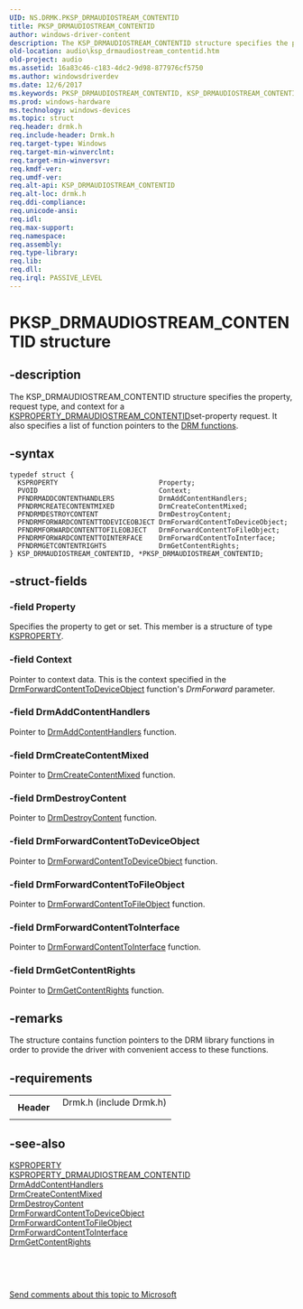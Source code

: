 ```yaml
---
UID: NS.DRMK.PKSP_DRMAUDIOSTREAM_CONTENTID
title: PKSP_DRMAUDIOSTREAM_CONTENTID
author: windows-driver-content
description: The KSP_DRMAUDIOSTREAM_CONTENTID structure specifies the property, request type, and context for a KSPROPERTY_DRMAUDIOSTREAM_CONTENTIDset-property request. It also specifies a list of function pointers to the DRM functions.
old-location: audio\ksp_drmaudiostream_contentid.htm
old-project: audio
ms.assetid: 16a83c46-c183-4dc2-9d98-877976cf5750
ms.author: windowsdriverdev
ms.date: 12/6/2017
ms.keywords: PKSP_DRMAUDIOSTREAM_CONTENTID, KSP_DRMAUDIOSTREAM_CONTENTID, *PKSP_DRMAUDIOSTREAM_CONTENTID
ms.prod: windows-hardware
ms.technology: windows-devices
ms.topic: struct
req.header: drmk.h
req.include-header: Drmk.h
req.target-type: Windows
req.target-min-winverclnt: 
req.target-min-winversvr: 
req.kmdf-ver: 
req.umdf-ver: 
req.alt-api: KSP_DRMAUDIOSTREAM_CONTENTID
req.alt-loc: drmk.h
req.ddi-compliance: 
req.unicode-ansi: 
req.idl: 
req.max-support: 
req.namespace: 
req.assembly: 
req.type-library: 
req.lib: 
req.dll: 
req.irql: PASSIVE_LEVEL
---
```


# PKSP_DRMAUDIOSTREAM_CONTENTID structure



## -description
The KSP_DRMAUDIOSTREAM_CONTENTID structure specifies the property, request type, and context for a <a href="https://msdn.microsoft.com/library/windows/hardware/ff537351">KSPROPERTY_DRMAUDIOSTREAM_CONTENTID</a>set-property request. It also specifies a list of function pointers to the <a href="audio.drm_functions">DRM functions</a>.



## -syntax

````
typedef struct {
  KSPROPERTY                         Property;
  PVOID                              Context;
  PFNDRMADDCONTENTHANDLERS           DrmAddContentHandlers;
  PFNDRMCREATECONTENTMIXED           DrmCreateContentMixed;
  PFNDRMDESTROYCONTENT               DrmDestroyContent;
  PFNDRMFORWARDCONTENTTODEVICEOBJECT DrmForwardContentToDeviceObject;
  PFNDRMFORWARDCONTENTTOFILEOBJECT   DrmForwardContentToFileObject;
  PFNDRMFORWARDCONTENTTOINTERFACE    DrmForwardContentToInterface;
  PFNDRMGETCONTENTRIGHTS             DrmGetContentRights;
} KSP_DRMAUDIOSTREAM_CONTENTID, *PKSP_DRMAUDIOSTREAM_CONTENTID;
````


## -struct-fields

### -field Property

Specifies the property to get or set. This member is a structure of type <a href="stream.ksproperty">KSPROPERTY</a>.


### -field Context

Pointer to context data. This is the context specified in the <a href="audio.drmforwardcontenttodeviceobject">DrmForwardContentToDeviceObject</a> function's <i>DrmForward</i> parameter.


### -field DrmAddContentHandlers

Pointer to <a href="audio.drmaddcontenthandlers">DrmAddContentHandlers</a> function.


### -field DrmCreateContentMixed

Pointer to <a href="audio.drmcreatecontentmixed">DrmCreateContentMixed</a> function.


### -field DrmDestroyContent

Pointer to <a href="audio.drmdestroycontent">DrmDestroyContent</a> function.


### -field DrmForwardContentToDeviceObject

Pointer to <a href="audio.drmforwardcontenttodeviceobject">DrmForwardContentToDeviceObject</a> function.


### -field DrmForwardContentToFileObject

Pointer to <a href="audio.drmforwardcontenttofileobject">DrmForwardContentToFileObject</a> function.


### -field DrmForwardContentToInterface

Pointer to <a href="audio.drmforwardcontenttointerface">DrmForwardContentToInterface</a> function.


### -field DrmGetContentRights

Pointer to <a href="audio.drmgetcontentrights">DrmGetContentRights</a> function.


## -remarks
The structure contains function pointers to the DRM library functions in order to provide the driver with convenient access to these functions.


## -requirements
<table>
<tr>
<th width="30%">
Header

</th>
<td width="70%">
<dl>
<dt>Drmk.h (include Drmk.h)</dt>
</dl>
</td>
</tr>
</table>

## -see-also
<dl>
<dt>
<a href="stream.ksproperty">KSPROPERTY</a>
</dt>
<dt>
<a href="https://msdn.microsoft.com/library/windows/hardware/ff537351">KSPROPERTY_DRMAUDIOSTREAM_CONTENTID</a>
</dt>
<dt>
<a href="audio.drmaddcontenthandlers">DrmAddContentHandlers</a>
</dt>
<dt>
<a href="audio.drmcreatecontentmixed">DrmCreateContentMixed</a>
</dt>
<dt>
<a href="audio.drmdestroycontent">DrmDestroyContent</a>
</dt>
<dt>
<a href="audio.drmforwardcontenttodeviceobject">DrmForwardContentToDeviceObject</a>
</dt>
<dt>
<a href="audio.drmforwardcontenttofileobject">DrmForwardContentToFileObject</a>
</dt>
<dt>
<a href="audio.drmforwardcontenttointerface">DrmForwardContentToInterface</a>
</dt>
<dt>
<a href="audio.drmgetcontentrights">DrmGetContentRights</a>
</dt>
</dl>
 

 

<a href="mailto:wsddocfb@microsoft.com?subject=Documentation%20feedback [audio\audio]:%20KSP_DRMAUDIOSTREAM_CONTENTID structure%20 RELEASE:%20(12/6/2017)&amp;body=%0A%0APRIVACY STATEMENT%0A%0AWe use your feedback to improve the documentation. We don't use your email address for any other purpose, and we'll remove your email address from our system after the issue that you're reporting is fixed. While we're working to fix this issue, we might send you an email message to ask for more info. Later, we might also send you an email message to let you know that we've addressed your feedback.%0A%0AFor more info about Microsoft's privacy policy, see http://privacy.microsoft.com/en-us/default.aspx." title="Send comments about this topic to Microsoft">Send comments about this topic to Microsoft</a>

